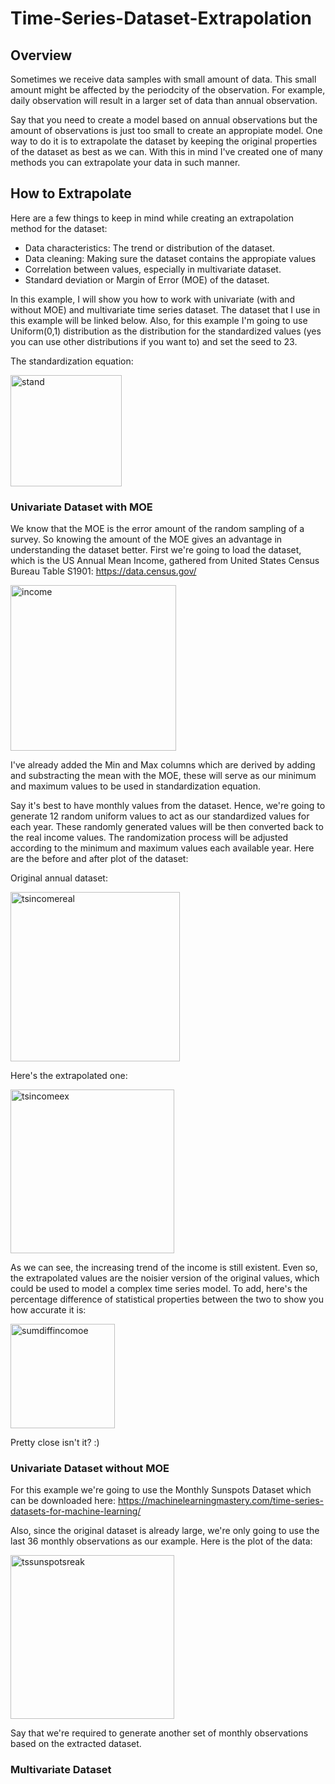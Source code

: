 # Time-Series-Dataset-Extrapolation
## Overview
Sometimes we receive data samples with small amount of data. This small amount might be affected by the periodcity of the observation. For example, daily observation will result in a larger set of data than annual observation.

Say that you need to create a model based on annual observations but the amount of observations is just too small to create an appropiate model. One way to do it is to extrapolate the dataset by keeping the original properties of the dataset as best as we can. With this in mind I've created one of many methods you can extrapolate your data in such manner.

## How to Extrapolate
Here are a few things to keep in mind while creating an extrapolation method for the dataset:
* Data characteristics: The trend or distribution of the dataset.
* Data cleaning: Making sure the dataset contains the appropiate values
* Correlation between values, especially in multivariate dataset.
* Standard deviation or Margin of Error (MOE) of the dataset.

In this example, I will show you how to work with univariate (with and without MOE) and multivariate time series dataset. 
The dataset that I use in this example will be linked below. Also, for this example I'm going to use Uniform(0,1) distribution as the distribution for the standardized values (yes you can use other distributions if you want to) and set the seed to 23.

The standardization equation:

<img width="178" alt="stand" src="https://user-images.githubusercontent.com/53423050/91012503-69603780-e610-11ea-936b-4eb2982eb7ea.png">

### Univariate Dataset with MOE
We know that the MOE is the error amount of the random sampling of a survey. So knowing the amount of the MOE gives an advantage in understanding the dataset better.
First we're going to load the dataset, which is the US Annual Mean Income, gathered from United States Census Bureau Table S1901: https://data.census.gov/

<img width="265" alt="income" src="https://user-images.githubusercontent.com/53423050/91012412-446bc480-e610-11ea-8719-bd46d5a5a09b.png">

I've already added the Min and Max columns which are derived by adding and substracting the mean with the MOE, these will serve as our minimum and maximum values to be used in standardization equation.

Say it's best to have monthly values from the dataset. Hence, we're going to generate 12 random uniform values to act as our standardized values for each year. These randomly generated values will be then converted back to the real income values. The randomization process will be adjusted according to the minimum and maximum values each available year. Here are the before and after plot of the dataset:

Original annual dataset:

<img width="271" alt="tsincomereal" src="https://user-images.githubusercontent.com/53423050/91012536-74b36300-e610-11ea-97dd-d6592eb67076.png">

Here's the extrapolated one:

<img width="262" alt="tsincomeex" src="https://user-images.githubusercontent.com/53423050/91012553-7c730780-e610-11ea-8026-0a71938f9477.png">

As we can see, the increasing trend of the income is still existent. Even so, the extrapolated values are the noisier version of the original values, which could be used to model a complex time series model. To add, here's the percentage difference of statistical properties between the two to show you how accurate it is:

<img width="167" alt="sumdiffincomoe" src="https://user-images.githubusercontent.com/53423050/91012580-84cb4280-e610-11ea-8c18-ae7f20e3400f.png">

Pretty close isn't it? :)

### Univariate Dataset without MOE
For this example we're going to use the Monthly Sunspots Dataset which can be downloaded here:
https://machinelearningmastery.com/time-series-datasets-for-machine-learning/

Also, since the original dataset is already large, we're only going to use the last 36 monthly observations as our example. Here is the plot of the data:

<img width="262" alt="tssunspotsreak" src="https://user-images.githubusercontent.com/53423050/91016428-f0b0a980-e616-11ea-82d8-30e1a31ea2c5.png">

Say that we're required to generate another set of monthly observations based on the extracted dataset.
### Multivariate Dataset
